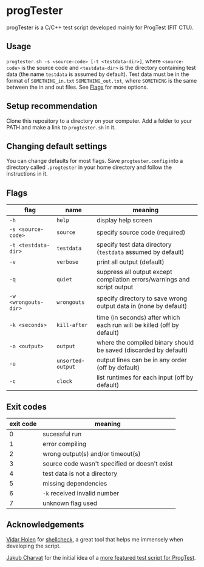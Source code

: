 # progTester
 progTester is a C/C++ test script developed mainly for ProgTest (FIT CTU).

## Usage
 `progtester.sh -s <source-code> [-t <testdata-dir>]`, where `<source-code>` is the source code and `<testdata-dir>` is the directory containing test data (the name `testdata` is assumed by default).
 Test data must be in the format of `SOMETHING_in.txt` `SOMETHING_out.txt`, where `SOMETHING` is the same between the in and out files. See [Flags](#flags) for more options.

## Setup recommendation
 Clone this repository to a directory on your computer. Add a folder to your PATH and make a link to `progtester.sh` in it.

## Changing default settings
 You can change defaults for most flags. Save `progtester.config` into a directory called `.progtester` in your home directory and follow the instructions in it.
 
## Flags
 | flag | name | meaning |
 |---|---|---|
 | `-h` | `help` | display help screen |
 | `-s <source-code>` | `source` | specify source code (required) |
 | `-t <testdata-dir>` | `testdata` | specify test data directory (`testdata` assumed by default) |
 | `-v` | `verbose` | print all output (default) |
 | `-q` | `quiet` | suppress all output except compilation errors/warnings and script output |
 | `-w <wrongouts-dir>` | `wrongouts` | specify directory to save wrong output data in (none by default) |
 | `-k <seconds>` | `kill-after` | time (in seconds) after which each run will be killed (off by default) |
 | `-o <output>` | `output` | where the compiled binary should be saved (discarded by default) |
 | `-u` | `unsorted-output` | output lines can be in any order (off by default) |
 | `-c` | `clock` | list runtimes for each input (off by default) |

## Exit codes
 | exit code | meaning |
 |---|---|
 | 0 | sucessful run |
 | 1 | error compiling |
 | 2 | wrong output(s) and/or timeout(s) |
 | 3 | source code wasn't specified or doesn't exist |
 | 4 | test data is not a directory |
 | 5 | missing dependencies |
 | 6 | `-k` received invalid number |
 | 7 | unknown flag used |

## Acknowledgements
[Vidar Holen](https://github.com/koalaman) for [shellcheck](https://shellcheck.net), a great tool that helps me immensely when developing the script.

[Jakub Charvat](https://github.com/jakcharvat) for the initial idea of a [more featured test script for ProgTest](https://gist.github.com/jakcharvat/c8ab918d3927361ae6d5d977587752d2).
